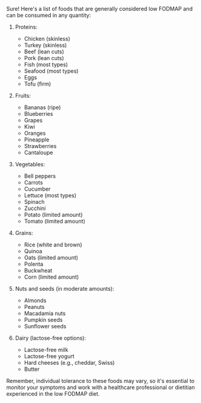 Sure! Here's a list of foods that are generally considered low FODMAP and can be consumed in any quantity:

1. Proteins:
    
    - Chicken (skinless)
    - Turkey (skinless)
    - Beef (lean cuts)
    - Pork (lean cuts)
    - Fish (most types)
    - Seafood (most types)
    - Eggs
    - Tofu (firm)
2. Fruits:
    
    - Bananas (ripe)
    - Blueberries
    - Grapes
    - Kiwi
    - Oranges
    - Pineapple
    - Strawberries
    - Cantaloupe
3. Vegetables:
    
    - Bell peppers
    - Carrots
    - Cucumber
    - Lettuce (most types)
    - Spinach
    - Zucchini
    - Potato (limited amount)
    - Tomato (limited amount)
4. Grains:
    
    - Rice (white and brown)
    - Quinoa
    - Oats (limited amount)
    - Polenta
    - Buckwheat
    - Corn (limited amount)
5. Nuts and seeds (in moderate amounts):
    
    - Almonds
    - Peanuts
    - Macadamia nuts
    - Pumpkin seeds
    - Sunflower seeds
6. Dairy (lactose-free options):
    
    - Lactose-free milk
    - Lactose-free yogurt
    - Hard cheeses (e.g., cheddar, Swiss)
    - Butter

Remember, individual tolerance to these foods may vary, so it's essential to monitor your symptoms and work with a healthcare professional or dietitian experienced in the low FODMAP diet.